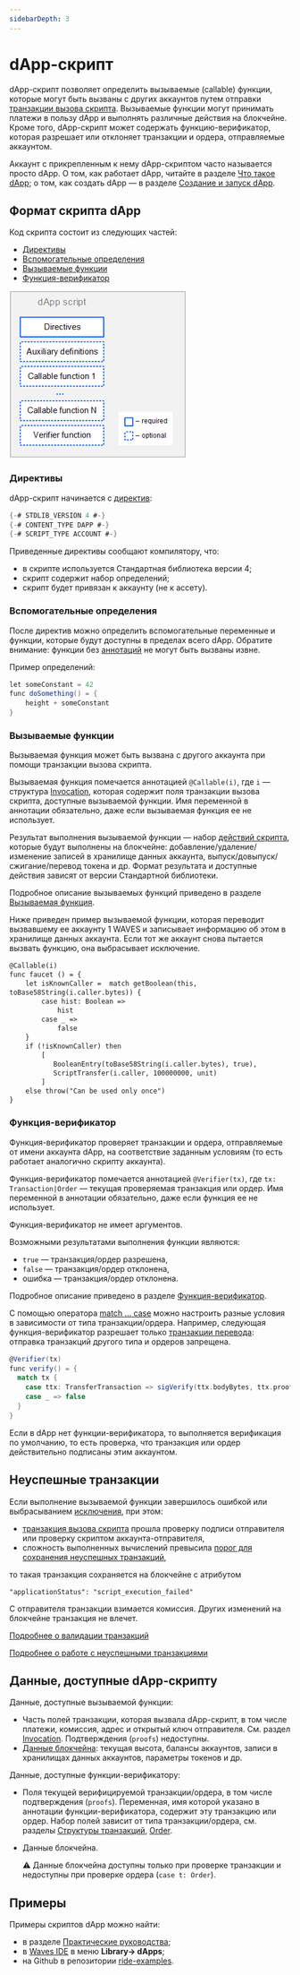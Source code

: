 ```yaml
---
sidebarDepth: 3
---
```


# dApp-скрипт

dApp-скрипт позволяет определить вызываемые (сallable) функции, которые могут быть вызваны с других аккаунтов путем отправки [транзакции вызова скрипта](/ru/blockchain/transaction-type/invoke-script-transaction). Вызываемые функции могут принимать платежи в пользу dApp и выполнять различные действия на блокчейне. Кроме того, dApp-скрипт может содержать функцию-верификатор, которая разрешает или отклоняет транзакции и ордера, отправляемые аккаунтом.

Аккаунт с прикрепленным к нему dApp-скриптом часто называется просто dApp. О том, как работает dApp, читайте в разделе [Что такое dApp](/ru/building-apps/smart-contracts/what-is-a-dapp); о том, как создать dApp — в разделе [Создание и запуск dApp](/ru/building-apps/smart-contracts/writing-dapps).

## Формат скрипта dApp

Код скрипта состоит из следующих частей:

* [Директивы](#директивы)
* [Вспомогательные определения](#вспомогательные-определения)
* [Вызываемые функции](#вызываемые-функции)
* [Функция-верификатор](#функция-верификатор)

![](./_assets/dapp-script-format.png)

### Директивы

dApp-скрипт начинается с [директив](/ru/ride/script/directives):

```scala
{-# STDLIB_VERSION 4 #-}
{-# CONTENT_TYPE DAPP #-}
{-# SCRIPT_TYPE ACCOUNT #-}
```

Приведенные директивы сообщают компилятору, что:

- в скрипте используется Стандартная библиотека версии 4;
- скрипт содержит набор определений;
- скрипт будет привязан к аккаунту (не к ассету).

### Вспомогательные определения

После директив можно определить вспомогательные переменные и функции, которые будут доступны в пределах всего dApp. Обратите внимание: функции без [аннотаций](/ru/ride/functions/annotations) не могут быть вызваны извне.

Пример определений:

```scala
let someConstant = 42
func doSomething() = {
    height + someConstant
}
```

### Вызываемые функции

Вызываемая функция может быть вызвана с другого аккаунта при помощи транзакции вызова скрипта.

Вызываемая функция помечается аннотацией `@Callable(i)`, где `i` — структура [Invocation](/ru/ride/structures/common-structures/invocation), которая содержит поля транзакции вызова скрипта, доступные вызываемой функции. Имя переменной в аннотации обязательно, даже если вызываемая функция ее не использует.

Результат выполнения вызываемой функции — набор [действий скрипта](/ru/ride/structures/script-actions/), которые будут выполнены на блокчейне: добавление/удаление/изменение записей в хранилище данных аккаунта, выпуск/довыпуск/сжигание/перевод токена и др. Формат результата и доступные действия зависят от версии Стандартной библиотеки.

Подробное описание вызываемых функций приведено в разделе [Вызываемая функция](/ru/ride/functions/callable-function).

Ниже приведен пример вызываемой функции, которая переводит вызвавшему ее аккаунту 1 WAVES и записывает информацию об этом в хранилище данных аккаунта. Если тот же аккаунт снова пытается вызвать функцию, она выбрасывает исключение.

```ride
@Callable(i)
func faucet () = {
    let isKnownCaller =  match getBoolean(this, toBase58String(i.caller.bytes)) {
        case hist: Boolean =>
            hist
        case _ =>
            false
    }
    if (!isKnownCaller) then 
        [
           BooleanEntry(toBase58String(i.caller.bytes), true),
           ScriptTransfer(i.caller, 100000000, unit)
        ]
    else throw("Can be used only once")
}
```

### Функция-верификатор

Функция-верификатор проверяет транзакции и ордера, отправляемые от имени аккаунта dApp, на соответствие заданным условиям (то есть работает аналогично скрипту аккаунта).

Функция-верификатор помечается аннотацией `@Verifier(tx)`, где `tx: Transaction|Order` — текущая проверяемая транзакция или ордер. Имя переменной в аннотации обязательно, даже если функция ее не использует.

Функция-верификатор не имеет аргументов.

Возможными результатами выполнения функции являются:

- `true` — транзакция/ордер разрешена,
- `false` — транзакция/ордер отклонена,
- ошибка — транзакция/ордер отклонена.

Подробное описание приведено в разделе [Функция-верификатор](/ru/ride/functions/verifier-function).

С помощью оператора [match ... case](/ru/ride/operators/match-case) можно настроить разные условия в зависимости от типа транзакции/ордера. Например, следующая функция-верификатор разрешает только [транзакции перевода](/ru/blockchain/transaction-type/transfer-transaction): отправка транзакций другого типа и ордеров запрещена.

```scala
@Verifier(tx)
func verify() = {
  match tx {
    case ttx: TransferTransaction => sigVerify(ttx.bodyBytes, ttx.proofs[0], ttx.senderPublicKey)
    case _ => false
  }
}
```

Если в dApp нет функции-верификатора, то выполняется верификация по умолчанию, то есть проверка, что транзакция или ордер действительно подписаны этим аккаунтом.

## Неуспешные транзакции

Если выполнение вызываемой функции завершилось ошибкой или выбрасыванием [исключения](/ru/ride/exceptions), при этом:
* [транзакция вызова скрипта](/ru/blockchain/transaction-type/invoke-script-transaction) прошла проверку подписи отправителя или проверку скриптом аккаунта-отправителя,
* сложность выполненных вычислений превысила [порог для сохранения неуспешных транзакций](/ru/ride/limits/),

то такая транзакция сохраняется на блокчейне с атрибутом

```
"applicationStatus": "script_execution_failed"
```

С отправителя транзакции взимается комиссия. Других изменений на блокчейне транзакция не влечет.

[Подробнее о валидации транзакций](/ru/blockchain/transaction/transaction-validation)

[Подробнее о работе с неуспешными транзакциями](/ru/keep-in-touch/april)

## Данные, доступные dApp-скрипту

Данные, доступные вызываемой функции:

* Часть полей транзакции, которая вызвала dApp-скрипт, в том числе платежи, комиссия, адрес и открытый ключ отправителя. Cм. раздел [Invocation](/ru/ride/structures/common-structures/invocation). Подтверждения (`proofs`) недоступны.
* [Данные блокчейна](/ru/ride/#работа-с-бокчейном): текущая высота, балансы аккаунтов, записи в хранилищах данных аккаунтов, параметры токенов и др.

Данные, доступные функции-верификатору:

* Поля текущей верифицируемой транзакции/ордера, в том числе подтверждения (`proofs`). Переменная, имя которой указано в аннотации функции-верификатора, содержит эту транзакцию или ордер. Набор полей зависит от типа транзакции/ордера, см. разделы [Структуры транзакций](/ru/ride/structures/transaction-structures/), [Order](/ru/ride/structures/common-structures/order).
* Данные блокчейна.

   :warning: Данные блокчейна доступны только при проверке транзакции и недоступны при проверке ордера (`case t: Order`).

## Примеры

Примеры скриптов dApp можно найти:

* в разделе [Практические руководства](/ru/building-apps/how-to#dapps);
* в [Waves IDE](https://waves-ide.com/) в меню **Library→ dApps**;
* на Github в репозитории [ride-examples](https://github.com/wavesplatform/ride-examples/blob/master/welcome.md).
